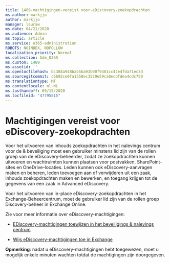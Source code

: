 ```yaml
---
title: 1489-machtigingen-vereist voor-eDiscovery-zoekopdrachten
ms.author: markjjo
author: markjjo
manager: lauraw
ms.date: 04/21/2020
ms.audience: Admin
ms.topic: article
ms.service: o365-administration
ROBOTS: NOINDEX, NOFOLLOW
localization_priority: Normal
ms.collection: Adm_O365
ms.custom: 1489
ms.assetid: ''
ms.openlocfilehash: bc384a948bab5ba93b00f9401cc42e4fda71ec3d
ms.sourcegitcommit: c6692ce0fa1358ec3529e59ca0ecdfdea4cdc759
ms.translationtype: MT
ms.contentlocale: nl-NL
ms.lasthandoff: 09/15/2020
ms.locfileid: "47795815"
---
```

# <a name="permissions-required-for-ediscovery-searches"></a>Machtigingen vereist voor eDiscovery-zoekopdrachten

Voor het uitvoeren van inhouds zoekopdrachten in het nalevings centrum voor de & beveiliging moet een gebruiker minstens lid zijn van de rollen groep van de eDiscovery-beheerder, zodat ze zoekopdrachten kunnen uitvoeren en wachtruimten kunnen plaatsen voor postvakken, SharePoint-sites en OneDrive-locaties. Leden kunnen ook eDiscovery-aanvragen maken en beheren, leden toevoegen aan of verwijderen uit een zaak, inhouds zoekopdrachten maken en bewerken, en toegang krijgen tot de gegevens van een zaak in Advanced eDiscovery.

Voor het uitvoeren van in-place eDiscovery-zoekopdrachten in het Exchange-Beheercentrum, moet de gebruiker lid zijn van de rollen groep Discovery-beheer in Exchange Online.

Zie voor meer informatie over eDiscovery-machtigingen: 

- [EDiscovery-machtigingen toewijzen in het beveiligings & nalevings centrum](https://docs.microsoft.com/microsoft-365/compliance/assign-ediscovery-permissions)

- [Wijs eDiscovery-machtigingen toe in Exchange](https://docs.microsoft.com/exchange/security-and-compliance/in-place-ediscovery/assign-ediscovery-permissions)

**Opmerking**: nadat u eDiscovery-machtigingen hebt toegewezen, moet u mogelijk enkele minuten wachten totdat de machtigingen zijn doorgegeven.
